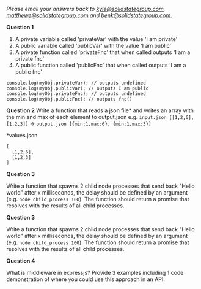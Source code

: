  *Please email your answers back to kyle@solidstategroup.com, matthewe@solidstategroup.com and benk@solidstategroup.com.*

**Question 1**

1. A private variable called 'privateVar' with the value 'I am private'
2. A public variable called 'publicVar' with the value 'I am public'
3. A private function called 'privateFnc' that when called outputs 'I am a private fnc'
4. A public function called 'publicFnc' that when called outputs 'I am a public     fnc'


```
console.log(myObj.privateVar); // outputs undefined
console.log(myObj.publicVar); // outputs I am public
console.log(myObj.privateFnc); // outputs undefined
console.log(myObj.publicFnc); // outputs fnc()
```

**Question 2** 
Write a function that reads a json file* and writes an array with the min and max of each element  to output.json e.g. ```input.json [[1,2,6],[1,2,3]]``` ->  ```output.json [{min:1,max:6}, {min:1,max:3}]``` 

*values.json

```
[
  [1,2,6],
  [1,2,3]
]
```

**Question 3** 

Write a function that spawns 2 child node processes that send back "Hello world" after x milliseconds, the delay should be defined by an argument (e.g. ```node child_process 100```). The function should return a promise that resolves with the results of all child processes.

**Question 3** 

Write a function that spawns 2 child node processes that send back "Hello world" after x milliseconds, the delay should be defined by an argument (e.g. ```node child_process 100```). The function should return a promise that resolves with the results of all child processes.

**Question 4**

What is middleware in expressjs? Provide 3 examples including 1 code demonstration of where you could use this approach in an API.  